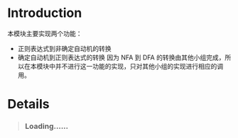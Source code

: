 # Introduction #

本模块主要实现两个功能：
  * 正则表达式到非确定自动机的转换
  * 确定自动机到正则表达式的转换
因为 NFA 到 DFA 的转换由其他小组完成，所以在本模块中并不进行这一功能的实现，只对其他小组的实现进行相应的调用。

# Details #

> <h3>Loading......</h3>